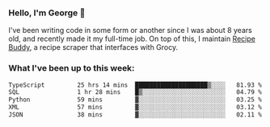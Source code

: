 ### Hello, I'm George 👋

I've been writing code in some form or another since I was about 8 years old, and recently made it my full-time job. On top of this, I maintain [Recipe Buddy](https://github.com/georgegebbett/recipe-buddy), a recipe scraper that interfaces with Grocy.  

<!--
**georgegebbett/georgegebbett** is a ✨ _special_ ✨ repository because its `README.md` (this file) appears on your GitHub profile.

Here are some ideas to get you started:

- 🔭 I’m currently working on ...
- 🌱 I’m currently learning ...
- 👯 I’m looking to collaborate on ...
- 🤔 I’m looking for help with ...
- 💬 Ask me about ...
- 📫 How to reach me: ...
- 😄 Pronouns: ...
- ⚡ Fun fact: ...
-->

### What I've been up to this week:
<!--START_SECTION:waka-->

```txt
TypeScript         25 hrs 14 mins  ████████████████████▒░░░░   81.93 %
SQL                1 hr 28 mins    █▒░░░░░░░░░░░░░░░░░░░░░░░   04.79 %
Python             59 mins         ▓░░░░░░░░░░░░░░░░░░░░░░░░   03.25 %
XML                57 mins         ▓░░░░░░░░░░░░░░░░░░░░░░░░   03.12 %
JSON               38 mins         ▓░░░░░░░░░░░░░░░░░░░░░░░░   02.11 %
```

<!--END_SECTION:waka-->

